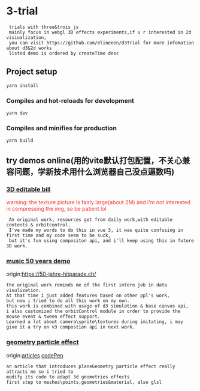# 3-trial
```
 trials with three&trois js
 mainly focus in webgl 3D effects experiments,if u r interested in 2d visiualization,
 you can visit https://github.com/elineeen/d3Trial for more infomation about d3&2d works
 listed demo is ordered by createTime desc
```
## Project setup
```
yarn install
```

### Compiles and hot-reloads for development
```
yarn dev
```

### Compiles and minifies for production
```
yarn build
```
## try demos online(用的vite默认打包配置，不关心兼容问题，学新技术用什么浏览器自己没点逼数吗)

### [3D editable bill](https://elineeen.github.io/3-trial/#/cbill)
<font color='#f73131'>warning: the texture picture is fairly large(about 2M) 
and i'm not interested in compressing the img, so be patient lol</font>
```
 An original work, resources get from daily work,with editable contents & orbitcontrol.
 I've made my words to do this in vue 3, it was quite confusing in first time and my code seem to be suck,
 but it's fun using compositon api, and i'll keep using this in future 3D work.
```

### [music 50 years demo](https://elineeen.github.io/3-trial/#/cameraTester)
origin:https://50-jahre-hitparade.ch/
```
the original work reminds me of the first intern job in data visulization.
At that time i just added features based on other ppl's work, 
but now i tried to do all this work on my own.
this work is combined with usage of d3 simulation & base canvas api,
i also customized the orbitControl module in order to provide the mouse event & tween effect support.
Learned a lot about camera\sprite\textures during imitating, i may give it a try on v3 compostion api in next work. 
```

### [geometry particle effect](https://elineeen.github.io/3-trial/#/polygonExplosion)
origin:[articles](https://juejin.cn/post/6937458449072521253#heading-10)
       [codePen](https://codepen.io/alphardex/full/vYyVxXO)
```
an article that introduces planeGeometry particle effect really attracts me so i tried to
modify its code to adapt 3d geometries effects
first step to meshes\points,geometries&material, also glsl
```

